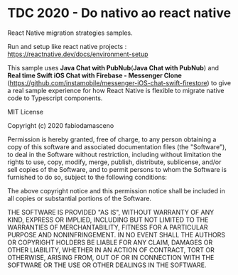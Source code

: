 # TDC 2020 - Do nativo ao react native
React Native migration strategies samples.

Run and setup like react native projects : https://reactnative.dev/docs/environment-setup


This sample uses  **Java Chat with PubNub**(**Java Chat with PubNub**) and **Real time Swift iOS Chat with Firebase - Messenger Clone**
(https://github.com/instamobile/messenger-iOS-chat-swift-firestore) to give a real sample experience for how React Native is flexible to migrate native code to Typescript components.

MIT License

Copyright (c) 2020 fabiodamasceno

Permission is hereby granted, free of charge, to any person obtaining a copy
of this software and associated documentation files (the "Software"), to deal
in the Software without restriction, including without limitation the rights
to use, copy, modify, merge, publish, distribute, sublicense, and/or sell
copies of the Software, and to permit persons to whom the Software is
furnished to do so, subject to the following conditions:

The above copyright notice and this permission notice shall be included in all
copies or substantial portions of the Software.

THE SOFTWARE IS PROVIDED "AS IS", WITHOUT WARRANTY OF ANY KIND, EXPRESS OR
IMPLIED, INCLUDING BUT NOT LIMITED TO THE WARRANTIES OF MERCHANTABILITY,
FITNESS FOR A PARTICULAR PURPOSE AND NONINFRINGEMENT. IN NO EVENT SHALL THE
AUTHORS OR COPYRIGHT HOLDERS BE LIABLE FOR ANY CLAIM, DAMAGES OR OTHER
LIABILITY, WHETHER IN AN ACTION OF CONTRACT, TORT OR OTHERWISE, ARISING FROM,
OUT OF OR IN CONNECTION WITH THE SOFTWARE OR THE USE OR OTHER DEALINGS IN THE
SOFTWARE.
